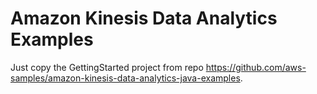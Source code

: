 # Amazon Kinesis Data Analytics Examples

Just copy the GettingStarted project from repo https://github.com/aws-samples/amazon-kinesis-data-analytics-java-examples.
